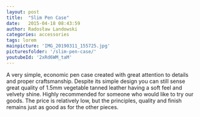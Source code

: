 ```yaml
---
layout: post
title:  "Slim Pen Case"
date:   2015-04-18 08:43:59
author: Radosław Landowski
categories: accessories
tags: lorem
mainpicture: 'IMG_20190311_155725.jpg'
picturesfolder: '/slim-pen-case/'
youtubeId: '2xRd6WM_taM'
---
```


A very simple, economic pen case created with great attention to details and proper craftsmanship. Despite its simple design you can still sense great quality of 1.5mm vegetable tanned leather having a soft feel and velvety shine. Highly recommended for someone who would like to try our goods. The price is relatively low, but the principles, quality and finish remains just as good as for the other pieces.